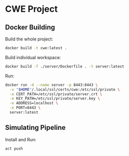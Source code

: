 # CWE Project

## Docker Building

Build the whole project:

```bash
docker build -t cwe:latest .
```

Build individual workspace:

```bash
docker build -f ./server/Dockerfile . -t server:latest
```

Run:

```bash
docker run -d --name server -p 8443:8443 \
  -v "$HOME"/.local/ssl/certs/cwe:/etc/ssl/private \
  -e CERT_PATH=/etc/ssl/private/server.crt \
  -e KEY_PATH=/etc/ssl/private/server.key \
  -e ADDRESS=localhost \
  -e PORT=8443 \
  server:latest
```

## Simulating Pipeline

Install and Run:

```bash
act push
```
